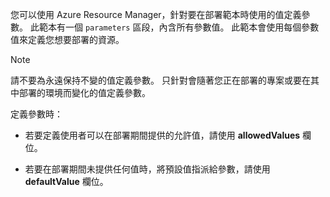 您可以使用 Azure Resource Manager，針對要在部署範本時使用的值定義參數。 此範本有一個 `parameters` 區段，內含所有參數值。 此範本會使用每個參數值來定義您想要部署的資源。

> [!NOTE]
> 請不要為永遠保持不變的值定義參數。 只針對會隨著您正在部署的專案或要在其中部署的環境而變化的值定義參數。

定義參數時：

* 若要定義使用者可以在部署期間提供的允許值，請使用 **allowedValues** 欄位。

* 若要在部署期間未提供任何值時，將預設值指派給參數，請使用 **defaultValue** 欄位。 
